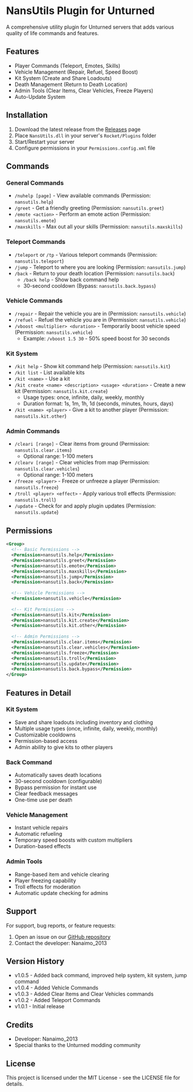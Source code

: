 # NansUtils Plugin for Unturned

A comprehensive utility plugin for Unturned servers that adds various quality of life commands and features.

## Features

- Player Commands (Teleport, Emotes, Skills)
- Vehicle Management (Repair, Refuel, Speed Boost)
- Kit System (Create and Share Loadouts)
- Death Management (Return to Death Location)
- Admin Tools (Clear Items, Clear Vehicles, Freeze Players)
- Auto-Update System

## Installation

1. Download the latest release from the [Releases](https://github.com/Nanaimo2013/NansUtils/releases) page
2. Place `NansUtils.dll` in your server's `Rocket/Plugins` folder
3. Start/Restart your server
4. Configure permissions in your `Permissions.config.xml` file

## Commands

### General Commands
- `/nuhelp [page]` - View available commands (Permission: `nansutils.help`)
- `/greet` - Get a friendly greeting (Permission: `nansutils.greet`)
- `/emote <action>` - Perform an emote action (Permission: `nansutils.emote`)
- `/maxskills` - Max out all your skills (Permission: `nansutils.maxskills`)

### Teleport Commands
- `/teleport` or `/tp` - Various teleport commands (Permission: `nansutils.teleport`)
- `/jump` - Teleport to where you are looking (Permission: `nansutils.jump`)
- `/back` - Return to your death location (Permission: `nansutils.back`)
  - `/back help` - Show back command help
  - 30-second cooldown (Bypass: `nansutils.back.bypass`)

### Vehicle Commands
- `/repair` - Repair the vehicle you are in (Permission: `nansutils.vehicle`)
- `/refuel` - Refuel the vehicle you are in (Permission: `nansutils.vehicle`)
- `/vboost <multiplier> <duration>` - Temporarily boost vehicle speed (Permission: `nansutils.vehicle`)
  - Example: `/vboost 1.5 30` - 50% speed boost for 30 seconds

### Kit System
- `/kit help` - Show kit command help (Permission: `nansutils.kit`)
- `/kit list` - List available kits
- `/kit <name>` - Use a kit
- `/kit create <name> <description> <usage> <duration>` - Create a new kit (Permission: `nansutils.kit.create`)
  - Usage types: once, infinite, daily, weekly, monthly
  - Duration format: 1s, 1m, 1h, 1d (seconds, minutes, hours, days)
- `/kit <name> <player>` - Give a kit to another player (Permission: `nansutils.kit.other`)

### Admin Commands
- `/cleari [range]` - Clear items from ground (Permission: `nansutils.clear.items`)
  - Optional range: 1-100 meters
- `/clearv [range]` - Clear vehicles from map (Permission: `nansutils.clear.vehicles`)
  - Optional range: 1-100 meters
- `/freeze <player>` - Freeze or unfreeze a player (Permission: `nansutils.freeze`)
- `/troll <player> <effect>` - Apply various troll effects (Permission: `nansutils.troll`)
- `/update` - Check for and apply plugin updates (Permission: `nansutils.update`)

## Permissions

```xml
<Group>
  <!-- Basic Permissions -->
  <Permission>nansutils.help</Permission>
  <Permission>nansutils.greet</Permission>
  <Permission>nansutils.emote</Permission>
  <Permission>nansutils.maxskills</Permission>
  <Permission>nansutils.jump</Permission>
  <Permission>nansutils.back</Permission>
  
  <!-- Vehicle Permissions -->
  <Permission>nansutils.vehicle</Permission>
  
  <!-- Kit Permissions -->
  <Permission>nansutils.kit</Permission>
  <Permission>nansutils.kit.create</Permission>
  <Permission>nansutils.kit.other</Permission>
  
  <!-- Admin Permissions -->
  <Permission>nansutils.clear.items</Permission>
  <Permission>nansutils.clear.vehicles</Permission>
  <Permission>nansutils.freeze</Permission>
  <Permission>nansutils.troll</Permission>
  <Permission>nansutils.update</Permission>
  <Permission>nansutils.back.bypass</Permission>
</Group>
```

## Features in Detail

### Kit System
- Save and share loadouts including inventory and clothing
- Multiple usage types (once, infinite, daily, weekly, monthly)
- Customizable cooldowns
- Permission-based access
- Admin ability to give kits to other players

### Back Command
- Automatically saves death locations
- 30-second cooldown (configurable)
- Bypass permission for instant use
- Clear feedback messages
- One-time use per death

### Vehicle Management
- Instant vehicle repairs
- Automatic refueling
- Temporary speed boosts with custom multipliers
- Duration-based effects

### Admin Tools
- Range-based item and vehicle clearing
- Player freezing capability
- Troll effects for moderation
- Automatic update checking for admins

## Support

For support, bug reports, or feature requests:
1. Open an issue on our [GitHub repository](https://github.com/Nanaimo2013/NansUtils/issues)
2. Contact the developer: Nanaimo_2013

## Version History

- v1.0.5 - Added back command, improved help system, kit system, jump command
- v1.0.4 - Added Vehicle Commands
- v1.0.3 - Added Clear Items and Clear Vehicles commands
- v1.0.2 - Added Teleport Commands
- v1.0.1 - Initial release

## Credits

- Developer: Nanaimo_2013
- Special thanks to the Unturned modding community

## License

This project is licensed under the MIT License - see the LICENSE file for details. 